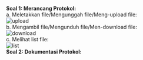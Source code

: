 <p1><b> Soal 1: Merancang Protokol: </b></p1> </br>
a. Meletakkan file/Mengunggah file/Meng-upload file: </br>
![upload](https://user-images.githubusercontent.com/56009915/77343328-18e46580-6d64-11ea-86ca-818ae79a1d2a.PNG) </br>
b. Mengambil file/Mengunduh file/Men-download file: </br>
![download](https://user-images.githubusercontent.com/56009915/77343313-12ee8480-6d64-11ea-9a2d-53165fb9ca54.PNG) </br>
c. Melihat list file: </br>
![list](https://user-images.githubusercontent.com/56009915/77343321-16820b80-6d64-11ea-96f5-dc24b1cb5fef.PNG) </br>
<p1><b> Soal 2: Dokumentasi Protokol: </b></p1> </br>
